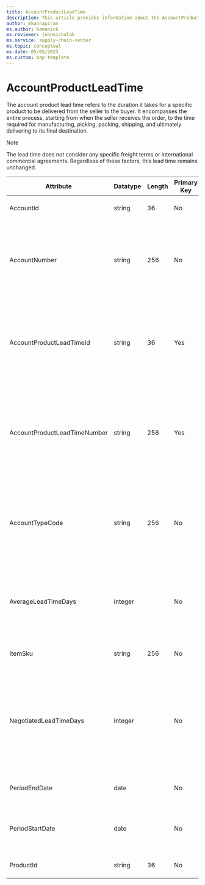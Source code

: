 ```yaml
---
title: AccountProductLeadTime
description: This article provides information about the AccountProductLeadTime entity.
author: mkannapiran
ms.author: kamanick
ms.reviewer: johnmichalak
ms.service: supply-chain-center
ms.topic: conceptual
ms.date: 05/05/2023
ms.custom: bap-template
---
```


# **AccountProductLeadTime**

The account product lead time refers to the duration it takes for a specific product to be delivered from the seller to the buyer. It encompasses the entire process, starting from when the seller receives the order, to the time required for manufacturing, picking, packing, shipping, and ultimately delivering to its final destination. 

> [!Note]
> The lead time does not consider any specific freight terms or international commercial agreements. Regardless of these factors, this lead time remains unchanged.


|	Attribute	|	Datatype	|	Length	|	Primary Key	|	Description	|
|---------------|--------|------|----------|-----------|
|	AccountId	|	string	|	36	|	No	|	The unique ID of the account. 	|
|	AccountNumber	|	string	|	256	|	No	|	A number or code that is used for the account to quickly search for and identify it in system views.	|
|	AccountProductLeadTimeId	|	string	|	36	|	Yes	|	The unique ID of the account product lead time. This is auto generated by Microsoft Dynamics 365.	|
|	AccountProductLeadTimeNumber	|	string	|	256	|	Yes	|	The unique number of the account product lead time. This is the record number from the ERP system or defined by.	|
|	AccountTypeCode	|	string	|	256	|	No	|	The account type code indicates the type of the account. For example, Vendor or Customer.	|
|	AverageLeadTimeDays	|	integer	|		|	No	|	The lead time, expressed in days that it takes to get the associated item from the vendor.	|
|	ItemSku	|	string	|	256	|	No	|	The unique number of the product.	|
|	NegotiatedLeadTimeDays	|	integer	|		|	No	|	The negotiated lead time, expressed in days, that is agreed by the vendor or supplier to provide the associated item.	|
|	PeriodEndDate	|	date	|		|	No	|	The validity or expiry date of this record.	|
|	PeriodStartDate	|	date	|		|	No	|	The beginning or effective start date of this record.	|
|	ProductId	|	string	|	36	|	No	|	The unique ID of the product.	|
